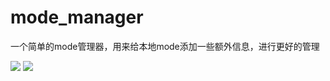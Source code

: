 # mode_manager

一个简单的mode管理器，用来给本地mode添加一些额外信息，进行更好的管理


<img  src="https://pic1.imgdb.cn/item/67bc373ad0e0a243d4036599.png" />
<img  src="https://pic1.imgdb.cn/item/67bc373cd0e0a243d403659d.png" />